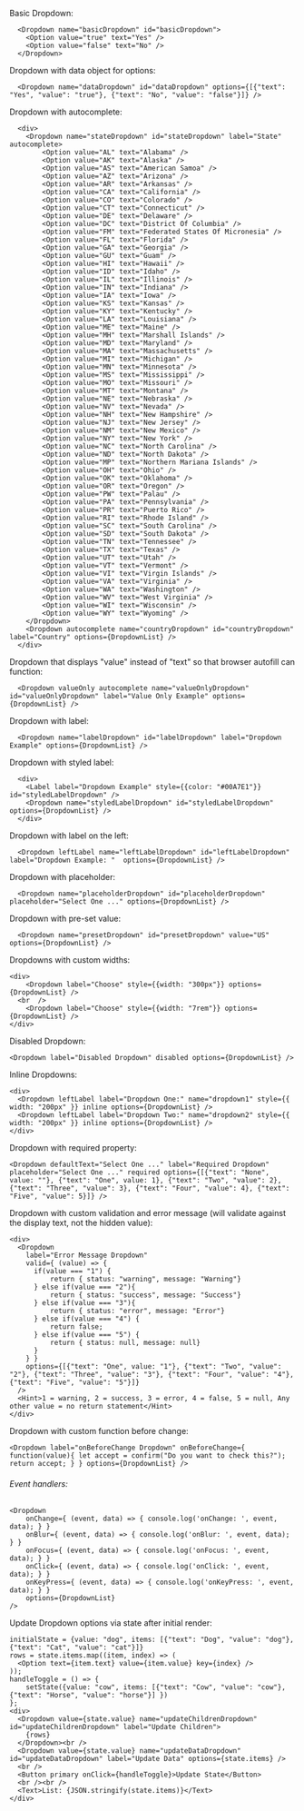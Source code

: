 Basic Dropdown:

      <Dropdown name="basicDropdown" id="basicDropdown">
        <Option value="true" text="Yes" />
        <Option value="false" text="No" />
      </Dropdown>

Dropdown with data object for options:

      <Dropdown name="dataDropdown" id="dataDropdown" options={[{"text": "Yes", "value": "true"}, {"text": "No", "value": "false"}]} />

Dropdown with autocomplete:
      
      <div>
        <Dropdown name="stateDropdown" id="stateDropdown" label="State" autocomplete>
            <Option value="AL" text="Alabama" />
            <Option value="AK" text="Alaska" />
            <Option value="AS" text="American Samoa" />
            <Option value="AZ" text="Arizona" />
            <Option value="AR" text="Arkansas" />
            <Option value="CA" text="California" />
            <Option value="CO" text="Colorado" />
            <Option value="CT" text="Connecticut" />
            <Option value="DE" text="Delaware" />
            <Option value="DC" text="District Of Columbia" />
            <Option value="FM" text="Federated States Of Micronesia" />
            <Option value="FL" text="Florida" />
            <Option value="GA" text="Georgia" />
            <Option value="GU" text="Guam" />
            <Option value="HI" text="Hawaii" />
            <Option value="ID" text="Idaho" />
            <Option value="IL" text="Illinois" />
            <Option value="IN" text="Indiana" />
            <Option value="IA" text="Iowa" />
            <Option value="KS" text="Kansas" />
            <Option value="KY" text="Kentucky" />
            <Option value="LA" text="Louisiana" />
            <Option value="ME" text="Maine" />
            <Option value="MH" text="Marshall Islands" />
            <Option value="MD" text="Maryland" />
            <Option value="MA" text="Massachusetts" />
            <Option value="MI" text="Michigan" />
            <Option value="MN" text="Minnesota" />
            <Option value="MS" text="Mississippi" />
            <Option value="MO" text="Missouri" />
            <Option value="MT" text="Montana" />
            <Option value="NE" text="Nebraska" />
            <Option value="NV" text="Nevada" />
            <Option value="NH" text="New Hampshire" />
            <Option value="NJ" text="New Jersey" />
            <Option value="NM" text="New Mexico" />
            <Option value="NY" text="New York" />
            <Option value="NC" text="North Carolina" />
            <Option value="ND" text="North Dakota" />
            <Option value="MP" text="Northern Mariana Islands" />
            <Option value="OH" text="Ohio" />
            <Option value="OK" text="Oklahoma" />
            <Option value="OR" text="Oregon" />
            <Option value="PW" text="Palau" />
            <Option value="PA" text="Pennsylvania" />
            <Option value="PR" text="Puerto Rico" />
            <Option value="RI" text="Rhode Island" />
            <Option value="SC" text="South Carolina" />
            <Option value="SD" text="South Dakota" />
            <Option value="TN" text="Tennessee" />
            <Option value="TX" text="Texas" />
            <Option value="UT" text="Utah" />
            <Option value="VT" text="Vermont" />
            <Option value="VI" text="Virgin Islands" />
            <Option value="VA" text="Virginia" />
            <Option value="WA" text="Washington" />
            <Option value="WV" text="West Virginia" />
            <Option value="WI" text="Wisconsin" />
            <Option value="WY" text="Wyoming" />
        </Dropdown>
        <Dropdown autocomplete name="countryDropdown" id="countryDropdown" label="Country" options={DropdownList} />
      </div>

Dropdown that displays "value" instead of "text" so that browser autofill can function:
      
      <Dropdown valueOnly autocomplete name="valueOnlyDropdown" id="valueOnlyDropdown" label="Value Only Example" options={DropdownList} />

Dropdown with label:
      
      <Dropdown name="labelDropdown" id="labelDropdown" label="Dropdown Example" options={DropdownList} />

Dropdown with styled label:
      
      <div>
        <Label label="Dropdown Example" style={{color: "#00A7E1"}} id="styledLabelDropdown" />
        <Dropdown name="styledLabelDropdown" id="styledLabelDropdown" options={DropdownList} />
      </div>

Dropdown with label on the left:

      <Dropdown leftLabel name="leftLabelDropdown" id="leftLabelDropdown" label="Dropdown Example: "  options={DropdownList} />

Dropdown with placeholder:

      <Dropdown name="placeholderDropdown" id="placeholderDropdown" placeholder="Select One ..." options={DropdownList} />

Dropdown with pre-set value:

      <Dropdown name="presetDropdown" id="presetDropdown" value="US" options={DropdownList} />

Dropdowns with custom widths:

    <div>
        <Dropdown label="Choose" style={{width: "300px"}} options={DropdownList} />
      <br  />
        <Dropdown label="Choose" style={{width: "7rem"}} options={DropdownList} />
    </div>

Disabled Dropdown:

    <Dropdown label="Disabled Dropdown" disabled options={DropdownList} />

Inline Dropdowns:

    <div>
      <Dropdown leftLabel label="Dropdown One:" name="dropdown1" style={{ width: "200px" }} inline options={DropdownList} />
      <Dropdown leftLabel label="Dropdown Two:" name="dropdown2" style={{ width: "200px" }} inline options={DropdownList} />
    </div>

Dropdown with required property:

    <Dropdown defaultText="Select One ..." label="Required Dropdown" placeholder="Select One ..." required options={[{"text": "None", value: ""}, {"text": "One", value: 1}, {"text": "Two", "value": 2}, {"text": "Three", "value": 3}, {"text": "Four", "value": 4}, {"text": "Five", "value": 5}]} />

Dropdown with custom validation and error message (will validate against the display text, not the hidden value):

    <div>
      <Dropdown 
        label="Error Message Dropdown" 
        valid={ (value) => { 
          if(value === "1") {
              return { status: "warning", message: "Warning"}
          } else if(value === "2"){
              return { status: "success", message: "Success"}
          } else if(value === "3"){
              return { status: "error", message: "Error"}
          } else if(value === "4") {
              return false;
          } else if(value === "5") {
              return { status: null, message: null}
          }
        } } 
        options={[{"text": "One", value: "1"}, {"text": "Two", "value": "2"}, {"text": "Three", "value": "3"}, {"text": "Four", "value": "4"}, {"text": "Five", "value": "5"}]} 
      />
      <Hint>1 = warning, 2 = success, 3 = error, 4 = false, 5 = null, Any other value = no return statement</Hint>
    </div>

Dropdown with custom function before change:

    <Dropdown label="onBeforeChange Dropdown" onBeforeChange={ function(value){ let accept = confirm("Do you want to check this?"); return accept; } } options={DropdownList} />

###### Event handlers:

    <Dropdown 
        onChange={ (event, data) => { console.log('onChange: ', event, data); } }
        onBlur={ (event, data) => { console.log('onBlur: ', event, data); } }
        onFocus={ (event, data) => { console.log('onFocus: ', event, data); } }
        onClick={ (event, data) => { console.log('onClick: ', event, data); } }
        onKeyPress={ (event, data) => { console.log('onKeyPress: ', event, data); } }
        options={DropdownList}
    />

Update Dropdown options via state after initial render:

    initialState = {value: "dog", items: [{"text": "Dog", "value": "dog"}, {"text": "Cat", "value": "cat"}]}
    rows = state.items.map((item, index) => (
      <Option text={item.text} value={item.value} key={index} />
    ));
    handleToggle = () => {
        setState({value: "cow", items: [{"text": "Cow", "value": "cow"}, {"text": "Horse", "value": "horse"}] })
    };
    <div> 
      <Dropdown value={state.value} name="updateChildrenDropdown" id="updateChildrenDropdown" label="Update Children">
        {rows}
      </Dropdown><br />
      <Dropdown value={state.value} name="updateDataDropdown" id="updateDataDropdown" label="Update Data" options={state.items} />
      <br />
      <Button primary onClick={handleToggle}>Update State</Button>
      <br /><br />
      <Text>List: {JSON.stringify(state.items)}</Text>
    </div>




